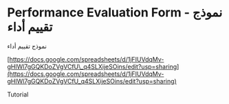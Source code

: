 # Performance Evaluation Form - نموذج تقييم أداء

نموذج تقييم أداء

[https://docs.google.com/spreadsheets/d/1jFIUVdqMv-gHlWl7gGQKDoZVgVCfU\_q4SLXijeSOins/edit?usp=sharing](https://docs.google.com/spreadsheets/d/1jFIUVdqMv-gHlWl7gGQKDoZVgVCfU_q4SLXijeSOins/edit?usp=sharing)

Tutorial

